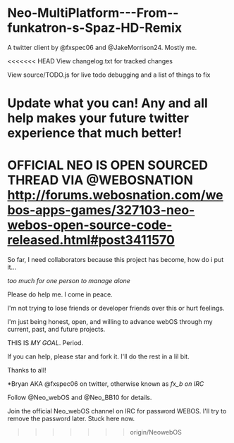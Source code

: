 Neo-MultiPlatform---From--funkatron-s-Spaz-HD-Remix
===================================================

A twitter client by @fxspec06 and @JakeMorrison24. Mostly me.


<<<<<<< HEAD
View changelog.txt for tracked changes

View source/TODO.js for live todo debugging and a list of things to fix

Update what you can! Any and all help makes your future twitter experience that much better!
=======

OFFICIAL NEO IS OPEN SOURCED THREAD
VIA @WEBOSNATION
http://forums.webosnation.com/webos-apps-games/327103-neo-webos-open-source-code-released.html#post3411570
==========


So far, I need collaborators because this project has become, how do i put it...


*too much for one person to manage alone*

Please do help me. I come in peace.

I'm not trying to lose friends or developer friends over this or hurt feelings.

I'm just being honest, open, and willing to advance webOS through my current, past, and future projects.

THIS IS *MY GOAL*. Period.

If you can help, please star and fork it. I'll do the  rest in a lil bit.


Thanks to all!

*Bryan AKA @fxspec06 on twitter, otherwise known as *fx_b* *on IRC*

Follow @Neo_webOS and @Neo_BB10 for details.

Join the official Neo_webOS channel on IRC for password WEBOS. I'll try to remove the password later. Stuck here now.
>>>>>>> origin/NeowebOS
